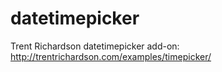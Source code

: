 datetimepicker
==============

Trent Richardson datetimepicker add-on: http://trentrichardson.com/examples/timepicker/
